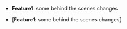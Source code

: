 - **Feature1**: some behind the scenes changes



- [**Feature1**: some behind the scenes changes]






